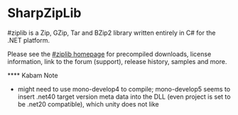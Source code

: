 SharpZipLib
===========

\#ziplib is a Zip, GZip, Tar and BZip2 library written entirely in C# for the .NET platform.

Please see the [\#ziplib homepage](http://icsharpcode.github.io/SharpZipLib/) for precompiled downloads, 
license information, link to the forum (support), release history, samples and more.

**** Kabam Note

- might need to use mono-develop4 to compile; mono-develop5 seems to insert .net40 
target version meta data into the DLL (even project is set to be .net20 compatible), 
which unity does not like